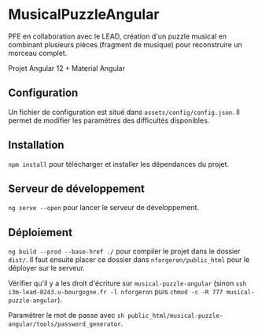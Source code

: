 # MusicalPuzzleAngular

PFE en collaboration avec le LEAD, création d'un puzzle musical en combinant plusieurs pièces (fragment de musique) pour reconstruire un morceau complet.

Projet Angular 12 + Material Angular

## Configuration

Un fichier de configuration est situé dans `assets/config/config.json`.
Il permet de modifier les paramétres des difficultés disponibles.

## Installation

`npm install` pour télécharger et installer les dépendances du projet. 

## Serveur de développement

`ng serve --open` pour lancer le serveur de développement.

## Déploiement

`ng build --prod --base-href ./` pour compiler le projet dans le dossier `dist/`.
Il faut ensuite placer ce dossier dans `nforgeron/public_html` pour le déployer sur le serveur.

Vérifier qu'il y a les droit d'écriture sur `musical-puzzle-angular` (sinon `ssh i3m-lead-0243.u-bourgogne.fr -l nforgeron` puis `chmod -c -R 777 musical-puzzle-angular`).

Paramétrer le mot de passe avec `sh public_html/musical-puzzle-angular/tools/password_generator`.